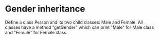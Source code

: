 # Gender inheritance

Define a class Person and its two child classes: Male and Female. All classes have a method "getGender" which can print "Male" for Male class and "Female" for Female class.
